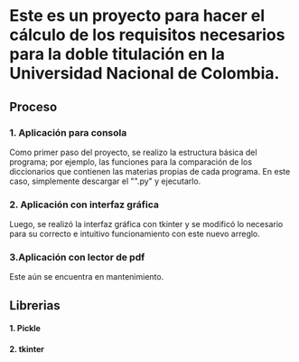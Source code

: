# Este es un proyecto para hacer el cálculo de los requisitos necesarios para la doble titulación en la Universidad Nacional de Colombia.

## Proceso
### 1. Aplicación para consola
Como primer paso del proyecto, se realizo la estructura básica del programa; por ejemplo, las funciones para la comparación de los diccionarios que contienen las materias propias de cada programa. 
En este caso, simplemente descargar el "".py" y ejecutarlo.
### 2. Aplicación con interfaz gráfica
Luego, se realizó la interfaz gráfica con tkinter y se modificó lo necesario para su correcto e intuitivo funcionamiento con este nuevo arreglo.

### 3.Aplicación con lector de pdf
Este aún se encuentra en mantenimiento.

## Librerias
#### 1. Pickle
#### 2. tkinter
